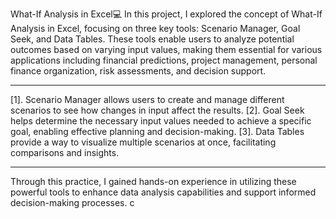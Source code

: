 What-If Analysis in Excel💻
In this project, I explored the concept of What-If Analysis in Excel, focusing on three key tools: Scenario Manager, Goal Seek, and Data Tables. 
These tools enable users to analyze potential outcomes based on varying input values, making them essential for various applications including financial predictions, project management, personal finance organization, risk assessments, and decision support.


******************************************************************************************************************************************************************************************************************************************************************


[1]. Scenario Manager allows users to create and manage different scenarios to see how changes in input affect the results.
[2]. Goal Seek helps determine the necessary input values needed to achieve a specific goal, enabling effective planning and decision-making.
[3]. Data Tables provide a way to visualize multiple scenarios at once, facilitating comparisons and insights.


------------------------------------------------------------------------------------------------------------------------------------------------------------------------------------------------------------------------------------------------------------------
Through this practice, I gained hands-on experience in utilizing these powerful tools to enhance data analysis capabilities and support informed decision-making processes.
c
